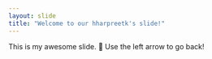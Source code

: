 ```yaml
---
layout: slide
title: "Welcome to our hharpreetk's slide!"
---
```

This is my awesome slide. :tada:
Use the left arrow to go back!
